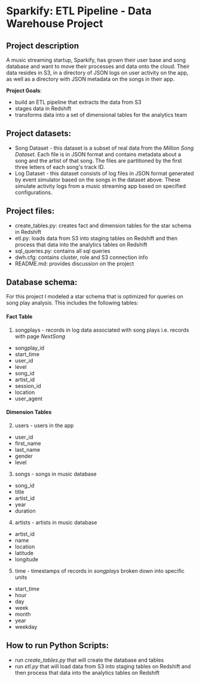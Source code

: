 # Sparkify: ETL Pipeline - Data Warehouse Project

## Project description
A music streaming startup, Sparkify, has grown their user base and song database and want to move their processes and data onto the cloud. Their data resides in S3, in a directory of JSON logs on user activity on the app, as well as a directory with JSON metadata on the songs in their app.

**Project Goals**: 
- build an ETL pipeline that extracts the data from S3
- stages data in Redshift
- transforms data into a set of dimensional tables for the analytics team 
## Project datasets:
- Song Dataset - this dataset is a subset of real data from the *Million Song Dataset*. Each file is in JSON format and contains metadata about a song and the artist of that song. The files are partitioned by the first three letters of each song's track ID.
- Log Dataset - this dataset consists of log files in JSON format generated by event simulator based on the songs in the dataset above. These simulate activity logs from a music streaming app based on specified configurations.
## Project files:
- create_tables.py: creates fact and dimension tables for the star schema in Redshift
- etl.py: loads data from S3 into staging tables on Redshift and then process that data into the analytics tables on Redshift
- sql_queries.py: contains all sql queries
- dwh.cfg: contains cluster, role and S3 connection info
- README.md: provides discussion on the project
## Database schema:
For this project I modeled a star schema that is optimized for queries on song play analysis. This includes the following tables:
#### Fact Table
1. songplays - records in log data associated with song plays i.e. records with page *NextSong*
 - songplay_id
 - start_time
 - user_id
 - level
 - song_id
 - artist_id
 - session_id
 - location
 - user_agent
#### Dimension Tables
2. users - users in the app
 - user_id
 - first_name
 - last_name
 - gender
 - level
3. songs - songs in music database
 - song_id
 - title
 - artist_id
 - year
 - duration
4. artists - artists in music database
 - artist_id
 - name
 - location
 - latitude
 - longitude
5. time - timestamps of records in *songplays* broken down into specific units
 - start_time
 - hour
 - day
 - week
 - month
 - year
 - weekday
 
## How to run Python Scripts:

- run *create_tables.py* that will create the database and tables
- run *etl.py* that will load data from S3 into staging tables on Redshift and then process that data into the analytics tables on Redshift